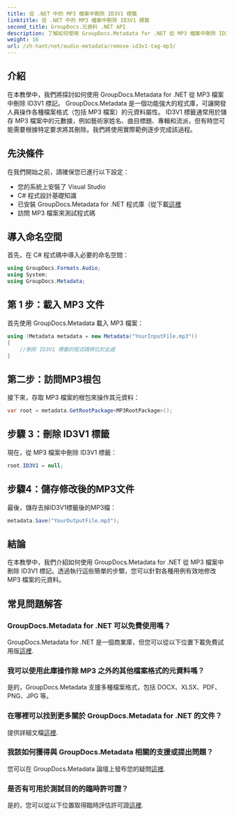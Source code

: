```yaml
---
title: 從 .NET 中的 MP3 檔案中刪除 ID3V1 標籤
linktitle: 從 .NET 中的 MP3 檔案中刪除 ID3V1 標籤
second_title: GroupDocs.元資料 .NET API
description: 了解如何使用 GroupDocs.Metadata for .NET 從 MP3 檔案中刪除 ID3V1 標籤。帶有實際範例的簡單逐步指南。
weight: 16
url: /zh-hant/net/audio-metadata/remove-id3v1-tag-mp3/
---
```

## 介紹
在本教學中，我們將探討如何使用 GroupDocs.Metadata for .NET 從 MP3 檔案中刪除 ID3V1 標記。 GroupDocs.Metadata 是一個功能強大的程式庫，可讓開發人員操作各種檔案格式（包括 MP3 檔案）的元資料屬性。 ID3V1 標籤通常用於儲存 MP3 檔案中的元數據，例如藝術家姓名、曲目標題、專輯和流派，但有時您可能需要根據特定要求將其刪除。我們將使用實際範例逐步完成該過程。
## 先決條件
在我們開始之前，請確保您已進行以下設定：
- 您的系統上安裝了 Visual Studio
- C# 程式設計基礎知識
- 已安裝 GroupDocs.Metadata for .NET 程式庫（從下載[這裡](https://releases.groupdocs.com/metadata/net/）)
- 訪問 MP3 檔案來測試程式碼

## 導入命名空間
首先，在 C# 程式碼中導入必要的命名空間：
```csharp
using GroupDocs.Formats.Audio;
using System;
using GroupDocs.Metadata;
```
## 第 1 步：載入 MP3 文件
首先使用 GroupDocs.Metadata 載入 MP3 檔案：
```csharp
using (Metadata metadata = new Metadata("YourInputFile.mp3"))
{
    //刪除 ID3V1 標籤的程式碼將位於此處
}
```
## 第二步：訪問MP3根包
接下來，存取 MP3 檔案的根包來操作其元資料：
```csharp
var root = metadata.GetRootPackage<MP3RootPackage>();
```
## 步驟 3：刪除 ID3V1 標籤
現在，從 MP3 檔案中刪除 ID3V1 標籤：
```csharp
root.ID3V1 = null;
```
## 步驟4：儲存修改後的MP3文件
最後，儲存去掉ID3V1標籤後的MP3檔：
```csharp
metadata.Save("YourOutputFile.mp3");
```

## 結論
在本教學中，我們介紹如何使用 GroupDocs.Metadata for .NET 從 MP3 檔案中刪除 ID3V1 標記。透過執行這些簡單的步驟，您可以針對各種用例有效地修改 MP3 檔案的元資料。

## 常見問題解答
### GroupDocs.Metadata for .NET 可以免費使用嗎？
 GroupDocs.Metadata for .NET 是一個商業庫，但您可以從以下位置下載免費試用版[這裡](https://releases.groupdocs.com/).
### 我可以使用此庫操作除 MP3 之外的其他檔案格式的元資料嗎？
是的，GroupDocs.Metadata 支援多種檔案格式，包括 DOCX、XLSX、PDF、PNG、JPG 等。
### 在哪裡可以找到更多關於 GroupDocs.Metadata for .NET 的文件？
提供詳細文檔[這裡](https://tutorials.groupdocs.com/metadata/net/).
### 我該如何獲得與 GroupDocs.Metadata 相關的支援或提出問題？
您可以在 GroupDocs.Metadata 論壇上發布您的疑問[這裡](https://forum.groupdocs.com/c/metadata/14).
### 是否有可用於測試目的的臨時許可證？
是的，您可以從以下位置取得臨時評估許可證[這裡](https://purchase.groupdocs.com/temporary-license/).
